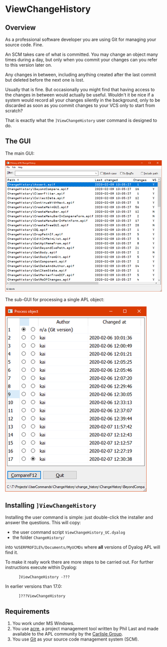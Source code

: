 # ViewChangeHistory

## Overview

As a professional software developer you are using Git for managing your source code. Fine.

An SCM takes care of what is committed. You may change an object many times during a day, but only when you commit your changes can you refer to this version later on.

Any changes in between, including anything created after the last commit but deleted before the next one is lost.

Usually that is fine. But occasionally you might find that having access to the changes in between would actually be useful. Wouldn't it be nice if a system would record all your changes silently in the background, only to be discarded as soon as you commit changes to your VCS only to start from scratch? 

That is exactly what the `]ViewChangeHistory` user command is designed to do.

## The GUI

The main GUI:

![](MainGUI.png?raw=true "ViewChangeHistory's main GUI")



The sub-GUI for processing a single APL object:



![](ProcessGUI.png?raw=true "The ''Process'' GUI")


## Installing `]ViewChangeHistory`

Installing the user command is simple: just double-click the installer and answer the questions. This will copy:

* the user command script `ViewChangeHistory_UC.dyalog` 
* the folder `ChangeHistory/` 

into `%USERPROFILE%/Documents/MyUCMDs` where **all** versions of Dyalog APL will find it.

To make it really work there are more steps to be carried out. For further instructions execute within Dyalog:

```
      ]ViewChangeHistory -???
```

In earlier versions than 17.0:

```
      ]???ViewChangeHistory       
```

## Requirements

1. You work under MS Windows.
1. You use [acre](https://github.com/the-carlisle-group/Acre-Desktop "Link acre on GitHub"), a project management tool written by Phil Last and made available to the APL community by the [Carlisle Group](https://www.carlislegroup.com/).
1. You use [Git](https://git-scm.com/) as your source code management system (SCM).